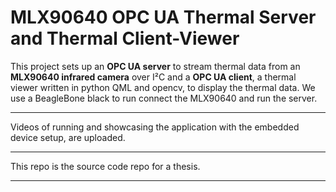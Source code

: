 # MLX90640 OPC UA Thermal Server and Thermal Client-Viewer

This project sets up an **OPC UA server** to stream thermal data from an **MLX90640 infrared camera** over I²C and a **OPC UA client**, a thermal viewer written in python QML and opencv, to display the thermal data. 
We use a BeagleBone black to run connect the MLX90640 and run the server.

---

Videos of running and showcasing the application with the embedded device setup, are uploaded.

---

This repo is the source code repo for a thesis.

---
